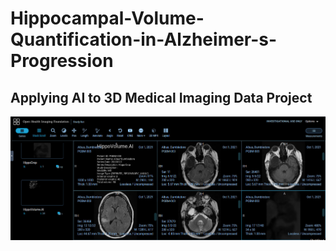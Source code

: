 # Hippocampal-Volume-Quantification-in-Alzheimer-s-Progression
## Applying AI to 3D Medical Imaging Data Project

<img src="./section3/out/study3-albus dumbledore.PNG" width="800px" height="auto">

